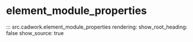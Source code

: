 # element_module_properties

::: src.cadwork.element_module_properties
    rendering:
        show_root_heading: false
        show_source: true
